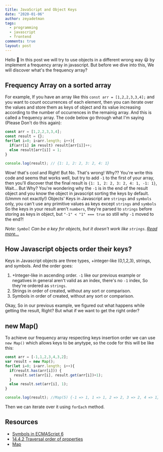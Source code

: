 ```yaml
---
title: JavaScript and Object Keys
date: "2020-01-06"
author: zeyadetman
tags:
  - programming
  - javascript
  - frontend
comments: true
layout: post
---
```


Hello 👋 In this post we will try to use objects in a different wrong way 😃 by implement a frequency array in javascript.
But before we dive into this, We will discover what's the frequency array?

## Frequency Array on a sorted array
For example, If you have an array like this `const arr = [1,2,2,3,3,4];` and you want to count occurrences of each element, then you can iterate over the values and store them as keys of object and its value increasing according to the number of occurrences in the remainig array. And this is called a frequency array. The code below go through what I'm saying (Please Don't do this again):

```js
const arr = [1,2,2,3,3,4];
const result = {};
for(let i=0; i<arr.length; i++){
  if(arr[i] in result) result[arr[i]]++;
  else result[arr[i]] = 1;
}

console.log(result); // {1: 1, 2: 2, 3: 2, 4: 1}
```

Wow! that's cool and Right! But No. That's wrong! Why??
You're write this code and seems that works well, but try to add `-1` to the first of your array, then you'll discover that the final result is `{1: 1, 2: 2, 3: 2, 4: 1, -1: 1}`, Wait... But Why? You're wondering why the `-1` is in the end of the result object and you know the object in javascript sorting the keys by default. (Ummm not exactly!)
Objects' Keys in Javascript are `strings` and `symbols` only, you can't use any primitive values as keys except `strings` and `symbols` So the keys in your result aren't `numbers`, they're parsed to `strings` before storing as keys in object, but `"-1" < "1" === true` so still why `-1` moved to the end?!

*Note: `Symbol` Can be a key for objects, but it doesn't work like `strings`. [Read more...](https://2ality.com/2014/12/es6-symbols.html)*

## How Javascript objects order their keys?
Keys in Javascript objects are three types, +integer-like (0,1,2,3), strings, and symbols. And the order goes:
1. +Integer-like in ascending order. `-1` like our previous example or negatives in general aren't valid as an index, there's no `-1` index, So they're ordered as `strings`.
2. Strings in order of created, without any sort or comparison.
3. Symbols in order of created, without any sort or comparison.

Okay, So in our previous example, we figured out what happens while getting the result, Right?
But what if we want to get the right order?

## new Map()
To achieve our frequency array respecting keys insertion order we can use `new Map()` which allows keys to be anytype, so the code for this will be like this:

```js
const arr = [-1,1,2,3,4,3,2];
var result = new Map();
for(let i=0; i<arr.length; i++){
  if(result.has(arr[i])) {
    result.set(arr[i], result.get(arr[i])+1);
  }
  else result.set(arr[i], 1);
}

console.log(result); //Map(5) {-1 => 1, 1 => 1, 2 => 2, 3 => 2, 4 => 1}
```
Then we can iterate over it using `forEach` method.

## Resources
- [Symbols in ECMAScript 6](https://2ality.com/2014/12/es6-symbols.html)
- [14.4.2 Traversal order of properties](https://exploringjs.com/es6/ch_oop-besides-classes.html#_traversal-order-of-properties)
- [Map](https://developer.mozilla.org/en-US/docs/Web/JavaScript/Reference/Global_Objects/Map)

